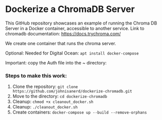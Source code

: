 # Dockerize a ChromaDB Server
This GitHub repository showcases an example of running the Chroma DB Server in a Docker container, accessible to another service. Link to chromadb documentation: https://docs.trychroma.com/

We create one container that runs the chroma server.

Optional: Needed for Digital Ocean: `apt install docker-compose`

Important:  copy the Auth file into the ~ directory:  




### Steps to make this work:
1. Clone the repository: `git clone https://github.com/johnisanerd/dockerize-chromadb.git`
3. Move to the directory: `cd dockerize-chromadb`
4. Cleanup: `chmod +x cleanout_docker.sh`
5. Cleanup: `./cleanout_docker.sh`
5. Create containers: `docker-compose up --build --remove-orphans`
